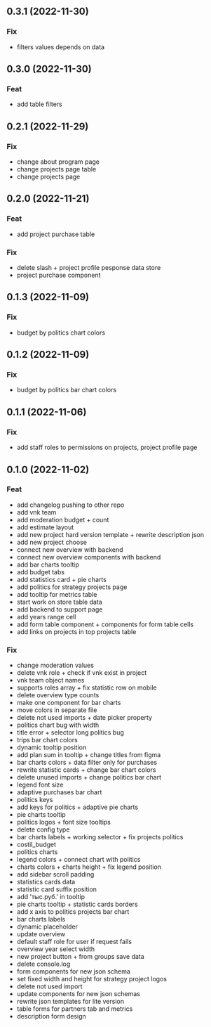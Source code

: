 ## 0.3.1 (2022-11-30)

### Fix

- filters values depends on data

## 0.3.0 (2022-11-30)

### Feat

- add table filters

## 0.2.1 (2022-11-29)

### Fix

- change about program page
- change projects page table
- change projects page

## 0.2.0 (2022-11-21)

### Feat

- add project purchase table

### Fix

- delete slash + project profile pesponse data store
- project purchase component

## 0.1.3 (2022-11-09)

### Fix

- budget by politics chart colors

## 0.1.2 (2022-11-09)

### Fix

- budget by politics bar chart colors

## 0.1.1 (2022-11-06)

### Fix

- add staff roles to permissions on projects, project profile page

## 0.1.0 (2022-11-02)

### Feat

- add changelog pushing to other repo
- add vnk team
- add moderation budget + count
- add estimate layout
- add new project hard version template + rewrite description json
- add new project choose
- connect new overview with backend
- connect new overview components with backend
- add bar charts tooltip
- add budget tabs
- add statistics card + pie charts
- add politics for strategy projects page
- add tooltip for metrics table
- start work on store table data
- add backend to support page
- add years range cell
- add form table component + components for form table cells
- add links on projects in top projects table

### Fix

- change moderation values
- delete vnk role + check if vnk exist in project
- vnk team object names
- supports roles array + fix statistic row on mobile
- delete overview type counts
- make one component for bar charts
- move colors in separate file
- delete not used imports + date picker property
- politics chart bug with width
- title error + selector long politics bug
- trips bar chart colors
- dynamic tooltip position
- add plan sum in tooltip + change titles from figma
- bar charts colors + data filter only for purchases
- rewrite statistic cards + change bar chart colors
- delete unused imports + change politics bar chart
- legend font size
- adaptive purchases bar chart
- politics keys
- add keys for politics + adaptive pie charts
- pie charts tooltip
- politics logos + font size tooltips
- delete config type
- bar charts labels + working selector + fix projects politics
- costil_budget
- politics charts
- legend colors + connect chart with politics
- charts colors + charts height + fix legend position
- add sidebar scroll padding
- statistics cards data
- statistic card suffix position
- add 'тыс.руб.' in tooltip
- pie charts tooltip + statistic cards borders
- add x axis to politics projects bar chart
- bar charts labels
- dynamic placeholder
- update overview
- default staff role for user if request fails
- overview year select width
- new project button + from groups save data
- delete console.log
- form components for new json schema
- set fixed width and height for strategy project logos
- delete not used import
- update components for new json schemas
- rewrite json templates for lite version
- table forms for partners tab and metrics
- description form design
